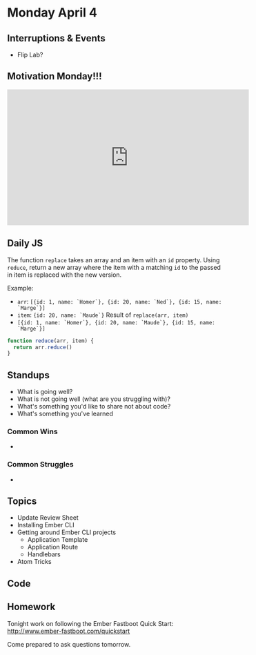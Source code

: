 # Monday April 4

## Interruptions & Events

* Flip Lab?

## Motivation Monday!!!

<iframe width="560" height="315" src="https://www.youtube.com/embed/l-gQLqv9f4o" frameborder="0" allowfullscreen></iframe>

## Daily JS

The function `replace` takes an array and an item with an `id` property.
Using `reduce`, return a new array where the item with a matching `id` to the passed in item is replaced with the new version.

Example:
  * `arr`: ``[{id: 1, name: `Homer`}, {id: 20, name: `Ned`}, {id: 15, name: `Marge`}]``
  * `item`: ``{id: 20, name: `Maude`}``
Result of `replace(arr, item)`
  * ``[{id: 1, name: `Homer`}, {id: 20, name: `Maude`}, {id: 15, name: `Marge`}]``

```js
function reduce(arr, item) {
  return arr.reduce()
}
```

## Standups

* What is going well?
* What is not going well (what are you struggling with)?
* What's something you'd like to share not about code?
* What's something you've learned

### Common Wins

*

### Common Struggles

*

## Topics

- Update Review Sheet
- Installing Ember CLI
- Getting around Ember CLI projects
  * Application Template
  * Application Route
  * Handlebars
- Atom Tricks

## Code

## Homework

Tonight work on following the Ember Fastboot Quick Start: http://www.ember-fastboot.com/quickstart

Come prepared to ask questions tomorrow.
